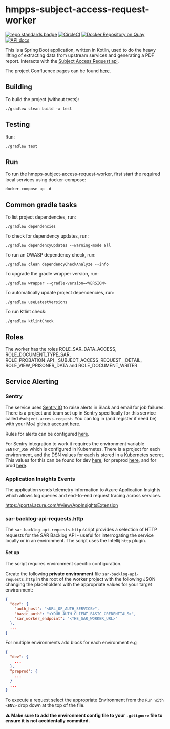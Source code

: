# hmpps-subject-access-request-worker
[![repo standards badge](https://img.shields.io/badge/dynamic/json?color=blue&style=flat&logo=github&label=MoJ%20Compliant&query=%24.result&url=https%3A%2F%2Foperations-engineering-reports.cloud-platform.service.justice.gov.uk%2Fapi%2Fv1%2Fcompliant_public_repositories%2Fhmpps-subject-access-request-worker)](https://operations-engineering-reports.cloud-platform.service.justice.gov.uk/public-github-repositories.html#hmpps-subject-access-request-worker "Link to report")
[![CircleCI](https://circleci.com/gh/ministryofjustice/hmpps-subject-access-request-worker/tree/main.svg?style=svg)](https://circleci.com/gh/ministryofjustice/hmpps-subject-access-request-worker)
[![Docker Repository on Quay](https://quay.io/repository/hmpps/hmpps-subject-access-request-worker/status "Docker Repository on Quay")](https://quay.io/repository/hmpps/hmpps-subject-access-request-worker)
[![API docs](https://img.shields.io/badge/API_docs_-view-85EA2D.svg?logo=swagger)](https://hmpps-subject-access-request-worker-dev.hmpps.service.justice.gov.uk/webjars/swagger-ui/index.html?configUrl=/v3/api-docs)

This is a Spring Boot application, written in Kotlin, used to do the heavy lifting of extracting data from upstream services
and generating a PDF report.
Interacts with the [Subject Access Request api](https://github.com/ministryofjustice/hmpps-subject-access-request-api).

The project Confluence pages can be found [here](https://dsdmoj.atlassian.net/wiki/spaces/SARS/pages/4771479564/Overview).

## Building

To build the project (without tests):
```
./gradlew clean build -x test
```

## Testing

Run:
```
./gradlew test 
```
## Run
To run the hmpps-subject-access-request-worker, first start the required local services using docker-compose:
```
docker-compose up -d
```


## Common gradle tasks

To list project dependencies, run:

```
./gradlew dependencies
``` 

To check for dependency updates, run:
```
./gradlew dependencyUpdates --warning-mode all
```

To run an OWASP dependency check, run:
```
./gradlew clean dependencyCheckAnalyze --info
```

To upgrade the gradle wrapper version, run:
```
./gradlew wrapper --gradle-version=<VERSION>
```

To automatically update project dependencies, run:
```
./gradlew useLatestVersions
```

To run Ktlint check:
```
./gradlew ktlintCheck
```

## Roles
The worker has the roles ROLE_SAR_DATA_ACCESS, ROLE_DOCUMENT_TYPE_SAR, ROLE_PROBATION_API__SUBJECT_ACCESS_REQUEST__DETAIL, ROLE_VIEW_PRISONER_DATA and ROLE_DOCUMENT_WRITER

## Service Alerting

### Sentry
The service uses [Sentry.IO](https://ministryofjustice.sentry.io/) to raise alerts in Slack and email for job failures. There is a project and team set up in Sentry specifically for this service called `#subject-access-request`. You can log in (and register if need be) with your MoJ github account [here](https://ministryofjustice.sentry.io/).

Rules for alerts can be configured [here](https://ministryofjustice.sentry.io/alerts/rules/).

For Sentry integration to work it requires the environment variable `SENTRY_DSN` which is configured in Kubernetes.
There is a project for each environment, and the DSN values for each is stored in a Kubernetes secret.
This values for this can be found for dev [here](https://ministryofjustice.sentry.io/settings/projects/dev-worker-subject-access-request/keys/), for preprod [here](https://ministryofjustice.sentry.io/settings/projects/preprod-worker-subject-access-request/keys/),
and for prod [here](https://ministryofjustice.sentry.io/settings/projects/prod-worker-subject-access-request/keys/).


### Application Insights Events
The application sends telemetry information to Azure Application Insights which allows log queries and end-to-end request tracing across services.

https://portal.azure.com/#view/AppInsightsExtension

### sar-backlog-api-requests.http
The `sar-backlog-api-requests.http` script provides a selection of HTTP requests for the SAR Backlog API - useful for 
interrogating the service locally or in an environment. The script uses the Intellij `http` plugin.

#### Set up
The script requires environment specific configuration. 

Create the following **private environment** file 
`sar-backlog-api-requests.http` in the root of the worker project with the following JSON changing the placeholders 
with the appropriate values for your target environment:
```json
{
  "dev": {
    "auth_host": "<URL_OF_AUTH_SERVICE>",
    "basic_auth": "<YOUR_AUTH_CLIENT_BASIC_CREDENTIALS>",
    "sar_worker_endpoint": "<THE_SAR_WORKER_URL>"
  },
  ...
}
```

For multiple environments add block for each environment e.g
```json
{
  "dev": {
    ...
  },
  "preprod": {
    ...
  }
  ...
}
```
To execute a request select the appropriate Environment from the `Run with <ENV>` drop down at the top of the file. 

:warning: **Make sure to add the environment config file to your `.gitignore` file to ensure it is not accidentally commited.**
